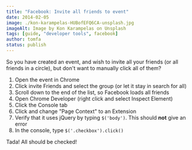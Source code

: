 ```yaml
---
title: "Facebook: Invite all friends to event"
date: 2014-02-05
image: ./kon-karampelas-HUBofEFQ6CA-unsplash.jpg
imageAlt: Image by Kon Karampelas on Unsplash
tags: [guide, "developer tools", facebook]
author: tomfa
status: publish
---
```


So you have created an event, and wish to invite all your friends (or all friends in a circle), but don't want to manually click all of them?

1.  Open the event in Chrome
2.  Click invite Friends and select the group (or let it stay in search for all)
3.  Scroll down to the end of the list, so Facebook loads all friends
4.  Open Chrome Developer (right click and select Inspect Element)
5.  Click the Console tab
6.  Click and change "Page Context" to an Extension
7.  Verify that it uses jQuery by typing `$('body')`. This should **not** give an error
8.  In the console, type `$('.checkbox').click()`

Tada! All should be checked!
